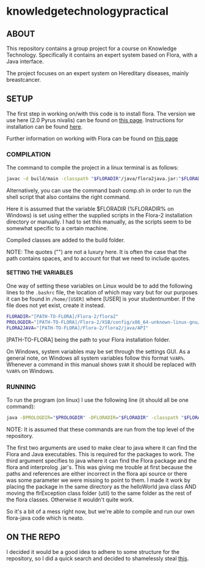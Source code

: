 # knowledgetechnologypractical

## ABOUT
This repository contains a group project for a course on Knowledge Technology. Specifically it contains an expert system based on Flora, with a Java interface.

The project focuses on an expert system on Hereditary diseases, mainly breastcancer.
## SETUP
The first step in working on/with this code is to install flora. The version we use here (2.0 Pyrus nivalis) can be found on [this page](https://sourceforge.net/projects/flora/files/FLORA-2/). Instructions for installation can be found [here](http://flora.sourceforge.net/installation.html).

Further information on working with Flora can be found on [this page](http://flora.sourceforge.net/documentation.html)
### COMPILATION
The command to compile the project in a linux terminal is as follows:
```bash
javac -d build/main -classpath "$FLORADIR"/java/flora2java.jar:"$FLORADIR"/java/interprolog.jar src/java/*.java
```
Alternatively, you can use the command bash comp.sh in order to run the shell script that also contains the right command.

Here it is assumed that the variable $FLORADIR (%FLORADIR% on Windows) is set using either the supplied scripts in the Flora-2 installation directory or manually. I had to set this manually, as the scripts seem to be somewhat specific to a certain machine.

Compiled classes are added to the build folder.

NOTE: The quotes ("") are not a luxury here. It is often the case that the path contains spaces, and to account for that we need to include quotes.

#### SETTING THE VARIABLES
One way of setting these variables on Linux would be to add the following lines to the `.bashrc` file, the location of which may vary but for our purposes it can be found in `/home/[USER]` where [USER] is your studentnumber. If the file does not yet exist, create it instead.
```bash
FLORADIR="[PATH-TO-FLORA]/Flora-2/flora2"
PROLOGDIR="[PATH-TO-FLORA]/Flora-2/XSB/config/x86_64-unknown-linux-gnu/bin"
FLORA2JAVA="[PATH-TO-FLORA]/Flora-2/flora2/java/API"
```
[PATH-TO-FLORA] being the path to your Flora installation folder.

On Windows, system variables may be set through the settings GUI. As a general note, on Windows all system variables follow this format `%VAR%`. Whenever a command in this manual shows `$VAR` it should be replaced with `%VAR%` on Windows.
### RUNNING
To run the program (on linux) I use the following line (it should all be one command):
```bash
java -DPROLOGDIR="$PROLOGDIR" -DFLORADIR="$FLORADIR" -classpath "$FLORADIR"/java/flora2java.jar:"$FLORADIR"/java/interprolog.jar:./build/main/:./src/ src/java/helloWorld
```
NOTE: It is assumed that these commands are run from the top level of the repository.

The first two arguments are used to make clear to java where it can find the Flora and Java executables. This is required for the packages to work. The third argument specifies to java where it can find the Flora package and the flora and interprolog .jar's. This was giving me trouble at first because the paths and references are either incorrect in the flora api source or there was some parameter we were missing to point to them.
I made it work by placing the package in the same directory as the helloWorld java class AND moving the flrException class folder (util) to the same folder as the rest of the flora classes. Otherwise it wouldn't quite work.

So it's a bit of a mess right now, but we're able to compile and run our own flora-java code which is neato.

## ON THE REPO
I decided it would be a good idea to adhere to some structure for the repository, so I did a quick search and decided to shamelessly steal [this](https://github.com/kriasoft/Folder-Structure-Conventions).